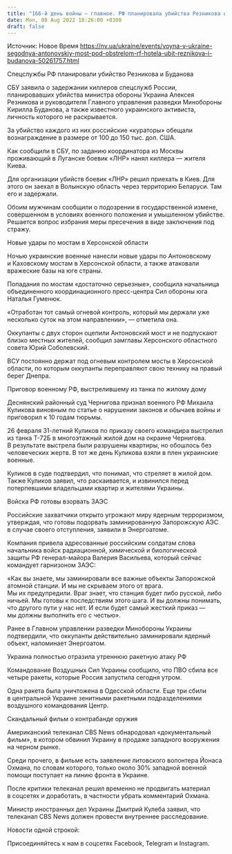 ```yaml
---
title: "166-й день войны — главное. РФ планировала убийства Резникова и Буданова, оккупанты грозят взорвать ЗАЭС, новый удар по Антоновскому мосту"
date: Mon, 08 Aug 2022 18:26:00 +0300
draft: false
---
```

Источник: Новое Время https://nv.ua/ukraine/events/voyna-v-ukraine-segodnya-antonovskiy-most-pod-obstrelom-rf-hotela-ubit-reznikova-i-budanova-50261757.html


Спецслужбы РФ планировали убийство Резникова и Буданова

СБУ заявила о задержании киллеров спецслужб России, планировавших убийства министра обороны Украина Алексея Резникова и руководителя Главного управления разведки Минобороны Кирилла Буданова, а также известного украинского активиста, личность которого не раскрывается.

За убийство каждого из них российские «кураторы» обещали вознаграждение в размере от 100 до 150 тыс. дол. США.

Как сообщили в СБУ, по заданию координатора из Москвы проживающий в Луганске боевик «ЛНР» нанял киллера — жителя Киева.

Для организации убийств боевик «ЛНР» решил приехать в Киев. Для этого он заехал в Волынскую область через территорию Беларуси. Там его и задержали.

Обоим мужчинам сообщили о подозрении в государственной измене, совершенном в условиях военного положения и умышленном убийстве. Решается вопрос избрания меры пресечения в виде заключения под стражу.

Новые удары по мостам в Херсонской области

Ночью украинские военные нанесли новые удары по Антоновскому и Каховскому мостам в Херсонской области, а также атаковали вражеские базы на юге страны.



Попадания по мостам «достаточно серьезные», сообщила начальница объединенного координационного пресс-центра Сил обороны юга Наталья Гуменюк.

«Отработан тот самый огневой контроль, который мы держали уже несколько суток на этом направлении», — отметила она.

Оккупанты с двух сторон оцепили Антоновский мост и не подпускают близко местных жителей, сообщил замглавы Херсонского областного совета Юрий Соболевский.

ВСУ постоянно держат под огневым контролем мосты в Херсонской области, по которым оккупанты переправляют свою технику на правый берег Днепра.

Приговор военному РФ, выстрелившему из танка по жилому дому

Деснянский районный суд Чернигова признал военного РФ Михаила Куликова виновным по статье о нарушении законов и обычаев войны и приговорил к 10 годам тюрьмы.

26 февраля 31-летний Куликов по приказу своего командира выстрелил из танка Т-72Б в многоэтажный жилой дом на окраине Чернигова. В результате выстрела были разрушены квартиры, но обошлось без человеческих жертв. В тот же день Куликова взяли в плен украинские военные.

Куликов в суде подтвердил, что понимал, что стреляет в жилой дом. Также Куликов заявил, что раскаивается, и извинился перед потерпевшими владельцами квартир и жителями Украины.

Войска РФ готовы взорвать ЗАЭС

Российские захватчики открыто угрожают миру ядерным терроризмом, утверждая, что готовы подорвать заминированную Запорожскую АЭС в случае своего отступления, заявили в Энергоатоме.

Компания привела адресованные российским солдатам слова начальника войск радиационной, химической и биологической защиты РФ генерал-майора Валерия Васильева, который сейчас командует гарнизоном ЗАЭС:

«Как вы знаете, мы заминировали все важные объекты Запорожской атомной станции. И мы не скрываем этого от врага. Мы их предупредили. Враг знает, что станция будет либо русской, либо ничьей. Мы готовы к последствиям этого шага. И вы должны понимать, что другого пути у нас нет. И если будет самый жесткий приказ — мы должны выполнить его с честью».

Ранее в Главном управлении разведки Минобороны Украины подтвердили, что оккупанты действительно заминировали ядерный объект, напоминает Энергоатом.

Украина полностью отразила утреннюю ракетную атаку РФ

Командование Воздушных Сил Украины сообщило, что ПВО сбила все четыре ракеты, которые Россия запустила сегодня утром.

Одна ракета была уничтожена в Одесской области. Еще три сбили в центральной Украине зенитными ракетными подразделениями воздушного командования Центр.

Скандальный фильм о контрабанде оружия

Американский телеканал CBS News обнародовал «документальный фильм», в котором обвинил Украину в продаже западного вооружения на черном рынке.

Среди прочего, в фильме есть заявление литовского волонтера Йонаса Охмана, по словам которого, только около 30% западной военной помощи поступает на линию фронта в Украине.

После критики телеканал решил временно не продвигать материал в соцсетях и доработать, в частности убрать комментарий Охмана.

Министр иностранных дел Украины Дмитрий Кулеба заявил, что телеканал CBS News должен провести внутреннее расследование.

Новости одной строкой:

Присоединяйтесь к нам в соцсетях Facebook, Telegram и Instagram.
